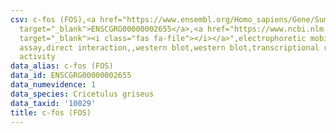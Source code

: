 ```yaml
---
csv: c-fos (FOS),<a href="https://www.ensembl.org/Homo_sapiens/Gene/Summary?db=core;g=ENSCGRG00000002655"
  target="_blank">ENSCGRG00000002655</a>,<a href="https://www.ncbi.nlm.nih.gov/pubmed/12468538"
  target="_blank"><i class="fas fa-file"></i></a>",electrophoretic mobility shift
  assay,direct interaction,,western blot,western blot,transcriptional regulation,down-regulates
  activity
data_alias: c-fos (FOS)
data_id: ENSCGRG00000002655
data_numevidence: 1
data_species: Cricetulus griseus
data_taxid: '10029'
title: c-fos (FOS)
---
```

